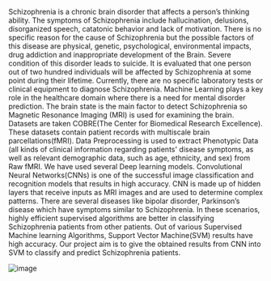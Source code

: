    Schizophrenia is a chronic brain disorder that affects a person’s thinking ability. The symptoms of Schizophrenia include hallucination, delusions, disorganized speech, catatonic behavior and lack of motivation. There is no specific reason for the cause of Schizophrenia but the possible factors of this disease are physical, genetic, psychological, environmental impacts, drug addiction and inappropriate development of the Brain. Severe condition of this disorder leads to suicide. It is evaluated that one person out of two hundred individuals will be affected by Schizophrenia at some point during their lifetime. Currently, there are no specific laboratory tests or clinical equipment to diagnose Schizophrenia. Machine Learning plays a key role in the healthcare domain where there is a need for mental disorder prediction. The brain state is the main factor to detect Schizophrenia so Magnetic Resonance Imaging (MRI) is used for examining the brain. Datasets are taken COBRE(The Center for Biomedical Research Excellence). These datasets contain patient records with multiscale brain parcellations(fMRI). Data Preprocessing is used to extract Phenotypic Data (all kinds of clinical information regarding patients' disease symptoms, as well as relevant demographic data, such as age, ethnicity, and sex) from Raw fMRI. We have used several Deep learning models. Convolutional Neural Networks(CNNs) is one of  the successful image classification and recognition models that results in high accuracy. CNN is made up of hidden layers that receive inputs as MRI images and are used to determine complex patterns. There are several diseases like bipolar disorder, Parkinson’s disease which have symptoms similar to Schizophrenia. In these scenarios, highly efficient supervised algorithms are better in classifying Schizophrenia patients from other patients. Out of various Supervised Machine learning Algorithms, Support Vector Machine(SVM) results have high accuracy. Our project aim is to give the obtained results from CNN into SVM to classify and predict Schizophrenia patients. 
  
  
  
  ![image](https://user-images.githubusercontent.com/72038381/138442462-e36534f1-2747-408c-bdb0-0c3202c70391.png)


